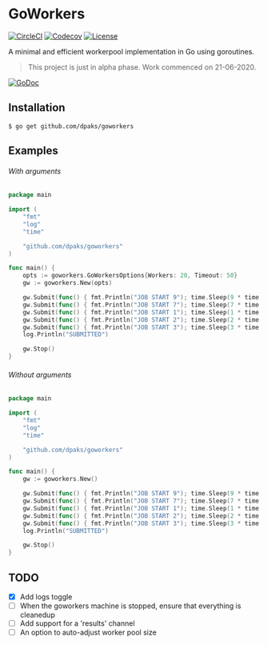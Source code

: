 # GoWorkers
[![CircleCI](https://circleci.com/gh/dpaks/goworkers.svg?style=shield)](https://app.circleci.com/pipelines/github/dpaks/goworkers)
[![Codecov](https://codecov.io/gh/dpaks/goworkers/branch/master/graph/badge.svg)](https://codecov.io/gh/dpaks/goworkers)
[![License](https://img.shields.io/badge/License-Apache%202.0-blue.svg)](https://github.com/dpaks/goworkers/blob/master/LICENSE)

A minimal and efficient workerpool implementation in Go using goroutines.
> This project is just in alpha phase. Work commenced on 21-06-2020.

[![GoDoc](https://godoc.org/github.com/dpaks/goworkers?status.svg)](https://godoc.org/github.com/dpaks/goworkers)

## Installation
```
$ go get github.com/dpaks/goworkers
```

## Examples

###### With arguments
```go
package main

import (
	"fmt"
	"log"
	"time"

	"github.com/dpaks/goworkers"
)

func main() {
    opts := goworkers.GoWorkersOptions{Workers: 20, Timeout: 50}
    gw := goworkers.New(opts)

    gw.Submit(func() { fmt.Println("JOB START 9"); time.Sleep(9 * time.Second); fmt.Println("JOB END 9") })
    gw.Submit(func() { fmt.Println("JOB START 7"); time.Sleep(7 * time.Second); fmt.Println("JOB END 7") })
    gw.Submit(func() { fmt.Println("JOB START 1"); time.Sleep(1 * time.Second); fmt.Println("JOB END 1") })
    gw.Submit(func() { fmt.Println("JOB START 2"); time.Sleep(2 * time.Second); fmt.Println("JOB END 2") })
    gw.Submit(func() { fmt.Println("JOB START 3"); time.Sleep(3 * time.Second); fmt.Println("JOB END 3") })
    log.Println("SUBMITTED")

    gw.Stop()
}
```

###### Without arguments
```go
package main

import (
	"fmt"
	"log"
	"time"

	"github.com/dpaks/goworkers"
)

func main() {
    gw := goworkers.New()

    gw.Submit(func() { fmt.Println("JOB START 9"); time.Sleep(9 * time.Second); fmt.Println("JOB END 9") })
    gw.Submit(func() { fmt.Println("JOB START 7"); time.Sleep(7 * time.Second); fmt.Println("JOB END 7") })
    gw.Submit(func() { fmt.Println("JOB START 1"); time.Sleep(1 * time.Second); fmt.Println("JOB END 1") })
    gw.Submit(func() { fmt.Println("JOB START 2"); time.Sleep(2 * time.Second); fmt.Println("JOB END 2") })
    gw.Submit(func() { fmt.Println("JOB START 3"); time.Sleep(3 * time.Second); fmt.Println("JOB END 3") })
    log.Println("SUBMITTED")

    gw.Stop()
}
```

## TODO
- [x] Add logs toggle
- [ ] When the goworkers machine is stopped, ensure that everything is cleanedup
- [ ] Add support for a 'results' channel
- [ ] An option to auto-adjust worker pool size
